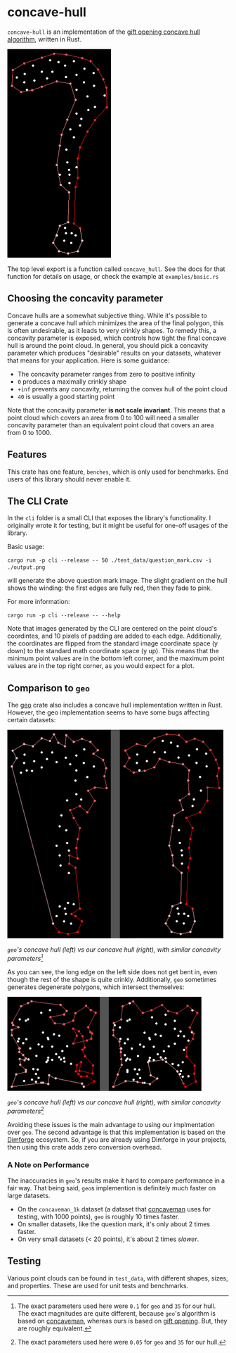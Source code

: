 # concave-hull

`concave-hull` is an implementation of the [gift opening concave hull algorithm](https://deeplearning.lipingyang.org/wp-content/uploads/2019/07/Project-10-report_Implementation-of-a-fast-and-efficient-concave-hull-algorithm.pdf), written in Rust.

![Image: A point cloud roughly in the shape of a question mark, with a concave hull wrapping it fairly closely](fig_1.png)

The top level export is a function called `concave_hull`.
See the docs for that function for details on usage, or check the example at `examples/basic.rs`

## Choosing the concavity parameter

Concave hulls are a somewhat subjective thing.
While it's possible to generate a concave hull which minimizes the area of the final polygon, this is often undesirable, as it leads to very crinkly shapes.
To remedy this, a concavity parameter is exposed, which controls how tight the final concave hull is around the point cloud.
In general, you should pick a concavity parameter which produces "desirable" results on your datasets, whatever that means for your application.
Here is some guidance:
- The concavity parameter ranges from zero to positive infinity
- `0` produces a maximally crinkly shape
- `+inf` prevents any concavity, returning the convex hull of the point cloud
- `40` is usually a good starting point

Note that the concavity parameter **is not scale invariant**.
This means that a point cloud which covers an area from 0 to 100 will need a smaller concavity parameter than an equivalent point cloud that covers an area from 0 to 1000.

## Features

This crate has one feature, `benches`, which is only used for benchmarks.
End users of this library should never enable it.

## The CLI Crate

In the `cli` folder is a small CLI that exposes the library's functionality.
I originally wrote it for testing, but it might be useful for one-off usages of the library.

Basic usage:
```
cargo run -p cli --release -- 50 ./test_data/question_mark.csv -i ./output.png
```
will generate the above question mark image.
The slight gradient on the hull shows the winding: the first edges are fully red, then they fade to pink.

For more information:
```
cargo run -p cli --release -- --help
```

Note that images generated by the CLI are centered on the point cloud's coordintes, and 10 pixels of padding are added to each edge.
Additionally, the coordinates are flipped from the standard image coordinate space (y down) to the standard math coordinate space (y up).
This means that the minimum point values are in the bottom left corner, and the maximum point values are in the top right corner, as you would expect for a plot.

## Comparison to `geo`

The [geo](https://crates.io/crates/geo) crate also includes a concave hull implementation written in Rust.
However, the geo implementation seems to have some bugs affecting certain datasets:

![Image: Two concave hulls on the question mark dataset. The left hull has a large section that is not bent in, while the right one has more uniform concavity](fig_2.png)

*`geo`'s concave hull (left) vs our concave hull (right), with similar concavity parameters[^parameters]*

As you can see, the long edge on the left side does not get bent in, even though the rest of the shape is quite crinkly.
Additionally, `geo` sometimes generates degenerate polygons, which intersect themselves:

![Image: Two point clouds with relatively uniform distribution, each with a concave hull. The left hull crosses itself, while the right hull does not](fig_3.png)

*`geo`'s concave hull (left) vs our concave hull (right), with similar concavity parameters[^parameters_2]*

Avoiding these issues is the main advantage to using our implmentation over `geo`. 
The second advantage is that this implementation is based on the [Dimforge](https://dimforge.com/) ecosystem.
So, if you are already using Dimforge in your projects, then using this crate adds zero conversion overhead.

### A Note on Performance

The inaccuracies in `geo`'s results make it hard to compare performance in a fair way.
That being said, `geo`s implemention is definitely much faster on large datasets.
- On the `concaveman_1k` dataset (a dataset that [concaveman](https://github.com/mapbox/concaveman) uses for testing, with 1000 points), `geo` is roughly 10 times faster.
- On smaller datasets, like the question mark, it's only about 2 times faster.
- On very small datasets (< 20 points), it's about 2 times *slower*.
 
## Testing

Various point clouds can be found in `test_data`, with different shapes, sizes, and properties.
These are used for unit tests and benchmarks.

[^parameters]: The exact parameters used here were `0.1` for `geo` and `35` for our hull. The exact magnitudes are quite different, because `geo`'s algorithm is based on [concaveman](https://github.com/mapbox/concaveman), whereas ours is based on [gift opening](https://deeplearning.lipingyang.org/wp-content/uploads/2019/07/Project-10-report_Implementation-of-a-fast-and-efficient-concave-hull-algorithm.pdf). But, they are roughly equivalent.
[^parameters_2]: The exact parameters used here were `0.05` for `geo` and `35` for our hull.
